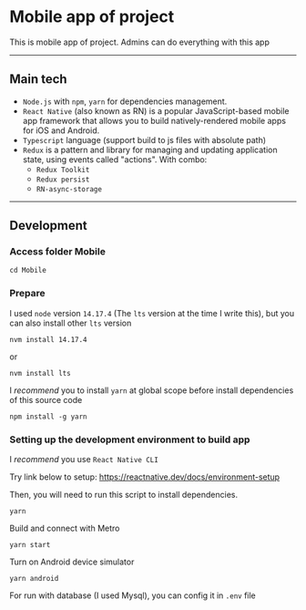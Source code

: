 # Mobile app of project

This is mobile app of project. Admins can do everything with this app

---

## Main tech

- `Node.js` with `npm`, `yarn` for dependencies management.
- `React Native` (also known as RN) is a popular JavaScript-based mobile app framework that allows you to build natively-rendered mobile apps for iOS and Android.
- `Typescript` language (support build to js files with absolute path)
- `Redux` is a pattern and library for managing and updating application state, using events called "actions". With combo:
  - `Redux Toolkit`
  - `Redux persist`
  - `RN-async-storage`

---

## Development

### Access folder Mobile

```
cd Mobile
```

### Prepare

I used `node` version `14.17.4` (The `lts` version at the time I write this), but you can also install other `lts` version

```
nvm install 14.17.4
```

or

```
nvm install lts
```

I _recommend_ you to install `yarn` at global scope before install dependencies of this source code

```
npm install -g yarn
```

### Setting up the development environment to build app

I _recommend_ you use `React Native CLI`

Try link below to setup:
https://reactnative.dev/docs/environment-setup

Then, you will need to run this script to install dependencies.

```
yarn
```

Build and connect with Metro

```
yarn start
```

Turn on Android device simulator

```
yarn android
```

For run with database (I used Mysql), you can config it in `.env` file
